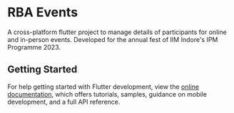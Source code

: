 # RBA Events

A cross-platform flutter project to manage details of participants for online and in-person events. Developed for the annual fest of IIM Indore's IPM Programme 2023.
## Getting Started


For help getting started with Flutter development, view the
[online documentation](https://docs.flutter.dev/), which offers tutorials,
samples, guidance on mobile development, and a full API reference.
